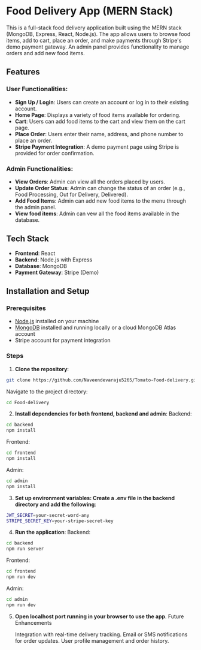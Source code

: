 # Food Delivery App (MERN Stack)
This is a full-stack food delivery application built using the MERN stack (MongoDB, Express, React, Node.js). The app allows users to browse food items, add to cart, place an order, and make payments through Stripe's demo payment gateway. An admin panel provides functionality to manage orders and add new food items.
## Features
### User Functionalities:
- **Sign Up / Login**: Users can create an account or log in to their existing account.
- **Home Page**: Displays a variety of food items available for ordering.
- **Cart**: Users can add food items to the cart and view them on the cart page.
- **Place Order**: Users enter their name, address, and phone number to place an order.
- **Stripe Payment Integration**: A demo payment page using Stripe is provided for order confirmation.
### Admin Functionalities:
- **View Orders**: Admin can view all the orders placed by users.
- **Update Order Status**: Admin can change the status of an order (e.g., Food Processing, Out for Delivery, Delivered).
- **Add Food Items**: Admin can add new food items to the menu through the admin panel.
- **View food items**: Admin can vew all the food items available in the database.
## Tech Stack
- **Frontend**: React
- **Backend**: Node.js with Express
- **Database**: MongoDB
- **Payment Gateway**: Stripe (Demo)
## Installation and Setup
### Prerequisites
- [Node.js](https://nodejs.org/) installed on your machine
- [MongoDB](https://www.mongodb.com/) installed and running locally or a cloud MongoDB Atlas account
- Stripe account for payment integration
### Steps
1. **Clone the repository**:
```bash
git clone https://github.com/Naveendevaraju5265/Tomato-Food-delivery.git
```
Navigate to the project directory:
```bash
cd Food-delivery
```
2. **Install dependencies for both frontend, backend and admin**:
Backend:
```bash
cd backend
npm install
```
Frontend:
```bash 
cd frontend
npm install
```
Admin:
```bash
cd admin
npm install
```
3. **Set up environment variables: Create a .env file in the backend directory and add the following**:

```bash
JWT_SECRET=your-secret-word-any
STRIPE_SECRET_KEY=your-stripe-secret-key
```

4. **Run the application**:
Backend:
```bash
cd backend
npm run server 
```
Frontend:
```bash 
cd frontend
npm run dev
```
Admin:
```bash
cd admin
npm run dev
```
5. **Open localhost port running in your browser to use the app**.
Future Enhancements

    Integration with real-time delivery tracking.
    Email or SMS notifications for order updates.
    User profile management and order history.
